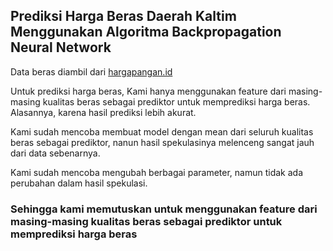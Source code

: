 ## Prediksi Harga Beras Daerah Kaltim Menggunakan Algoritma Backpropagation Neural Network

Data beras diambil dari <a href="https://www.hargapangan.id" target="_blank"> hargapangan.id </a>

Untuk prediksi harga beras, Kami hanya menggunakan feature dari masing-masing kualitas beras sebagai prediktor untuk memprediksi harga beras. Alasannya, karena hasil prediksi lebih akurat.

Kami sudah mencoba membuat model dengan mean dari seluruh kualitas beras sebagai prediktor, nanun hasil spekulasinya melenceng sangat jauh dari data sebenarnya. 

Kami sudah mencoba mengubah berbagai parameter, namun tidak ada perubahan dalam hasil spekulasi. 

### Sehingga kami memutuskan untuk menggunakan feature dari masing-masing kualitas beras sebagai prediktor untuk memprediksi harga beras
